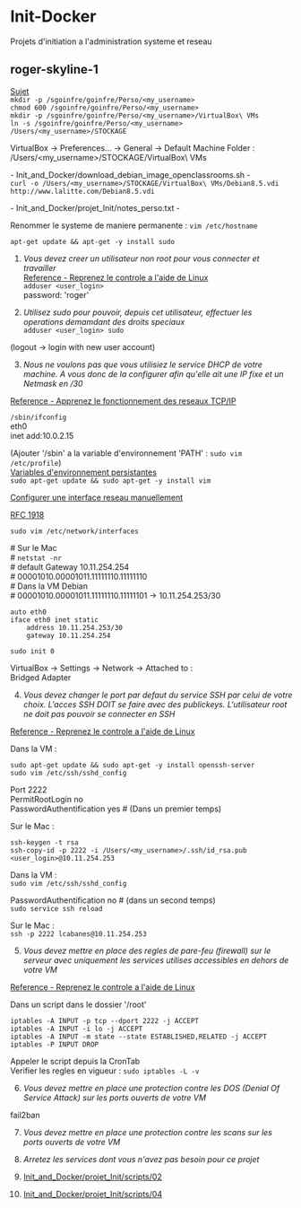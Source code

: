 # Init-Docker
Projets d'initiation a l'administration systeme et reseau

## roger-skyline-1
[Sujet](https://cdn.intra.42.fr/pdf/pdf/1510/roger-skyline-1.5.fr.pdf)  
`mkdir -p /sgoinfre/goinfre/Perso/<my_username>`  
`chmod 600 /sgoinfre/goinfre/Perso/<my_username>`  
`mkdir -p /sgoinfre/goinfre/Perso/<my_username>/VirtualBox\ VMs`  
`ln -s /sgoinfre/goinfre/Perso/<my_username> /Users/<my_username>/STOCKAGE`  

VirtualBox -\> Preferences... -\> General -\> Default Machine Folder :  
	/Users/<my_username>/STOCKAGE/VirtualBox\ VMs  

 \- Init\_and\_Docker/download\_debian\_image\_openclassrooms.sh \-  
`curl -o /Users/<my_username>/STOCKAGE/VirtualBox\ VMs/Debian8.5.vdi http://www.lalitte.com/Debian8.5.vdi`  

 \- Init\_and\_Docker/projet\_Init/notes\_perso.txt \-  

Renommer le systeme de maniere permanente : `vim /etc/hostname`  

`apt-get update && apt-get -y install sudo`  

1. _Vous devez creer un utilisateur non root pour vous connecter et travailler_  
[Reference - Reprenez le controle a l'aide de Linux](https://openclassrooms.com/fr/courses/43538-reprenez-le-controle-a-laide-de-linux/39044-les-utilisateurs-et-les-droits)  
`adduser <user_login>`  
password: 'roger'  

2. _Utilisez sudo pour pouvoir, depuis cet utilisateur, effectuer les operations demamdant des droits speciaux_  
`adduser <user_login> sudo`  

(logout -\> login with new user account)  

3. _Nous ne voulons pas que vous utilisiez le service DHCP de votre machine. A vous donc de la configurer afin qu'elle ait une IP fixe et un Netmask en /30_  

[Reference - Apprenez le fonctionnement des reseaux TCP/IP](https://openclassrooms.com/fr/courses/857447-apprenez-le-fonctionnement-des-reseaux-tcp-ip/853668-decoupage-dune-plage-dadresses)  

`/sbin/ifconfig`  
eth0  
	inet add:10.0.2.15  

(Ajouter '/sbin' a la variable d'environnement 'PATH' : `sudo vim /etc/profile`)  
[Variables d'environnement persistantes](https://doc.ubuntu-fr.org/variables_d_environnement#variables_d_environnement_persistantes)  
`sudo apt-get update && sudo apt-get -y install vim`  

[Configurer une interface reseau manuellement](https://wiki.debian.org/fr/NetworkConfiguration)  

[RFC 1918](https://openclassrooms.com/fr/courses/857447-apprenez-le-fonctionnement-des-reseaux-tcp-ip/853441-la-couche-3#/id/r-2152680)  

`sudo vim /etc/network/interfaces`  

\# Sur le Mac  
\# `netstat -nr`  
\# default Gateway 10.11.254.254  
\# 00001010.00001011.11111110.11111110  
\# Dans la VM Debian  
\# 00001010.00001011.11111110.11111101 -\>  10.11.254.253/30  

```
auto eth0
iface eth0 inet static
	address 10.11.254.253/30
	gateway 10.11.254.254
```

`sudo init 0`  

VirtualBox -\> Settings -\> Network -\> Attached to :  
	Bridged Adapter  

4. _Vous devez changer le port par defaut du service SSH par celui de votre choix. L'acces SSH DOIT se faire avec des publickeys. L'utilisateur root ne doit pas pouvoir se connecter en SSH_  

[Reference - Reprenez le controle a l'aide de Linux](https://openclassrooms.com/fr/courses/43538-reprenez-le-controle-a-laide-de-linux/41773-la-connexion-securisee-a-distance-avec-ssh#/id/r-2282884)  

Dans la VM :  

`sudo apt-get update && sudo apt-get -y install openssh-server`  
`sudo vim /etc/ssh/sshd_config`  

Port 2222  
PermitRootLogin no  
PasswordAuthentification yes # (Dans un premier temps)  

Sur le Mac :  

`ssh-keygen -t rsa`  
`ssh-copy-id -p 2222 -i /Users/<my_username>/.ssh/id_rsa.pub <user_login>@10.11.254.253`  

Dans la VM :  
`sudo vim /etc/ssh/sshd_config`  

PasswordAuthentification no # (dans un second temps)  
`sudo service ssh reload`  

Sur le Mac :  
`ssh -p 2222 lcabanes@10.11.254.253`  


5. _Vous devez mettre en place des regles de pare-feu (firewall) sur le serveur avec uniquement les services utilises accessibles en dehors de votre VM_  

[Reference - Reprenez le controle a l'aide de Linux](https://openclassrooms.com/fr/courses/43538-reprenez-le-controle-a-laide-de-linux/42264-analyser-le-reseau-et-filtrer-le-trafic-avec-un-pare-feu#/id/r-42263)  

Dans un script dans le dossier '/root'  
```
iptables -A INPUT -p tcp --dport 2222 -j ACCEPT
iptables -A INPUT -i lo -j ACCEPT
iptables -A INPUT -m state --state ESTABLISHED,RELATED -j ACCEPT
iptables -P INPUT DROP
```

Appeler le script depuis la CronTab  
Verifier les regles en vigueur : `sudo iptables -L -v`  


6. _Vous devez mettre en place une protection contre les DOS (Denial Of Service Attack) sur les ports ouverts de votre VM_  

fail2ban  

7. _Vous devez mettre en place une protection contre les scans sur les ports ouverts de votre VM_  

8. _Arretez les services dont vous n'avez pas besoin pour ce projet_  

9. [Init\_and\_Docker/projet\_Init/scripts/02](https://github.com/HippopoStar/Init_and_Docker/blob/master/projet_Init/scripts/02)  

10. [Init\_and\_Docker/projet\_Init/scripts/04](https://github.com/HippopoStar/Init_and_Docker/blob/master/projet_Init/scripts/04)  

